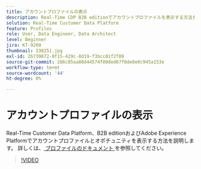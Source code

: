 ```yaml
---
title: アカウントプロファイルの表示
description: Real-Time CDP B2B editionでアカウントプロファイルを表示する方法を説明します。
solution: Real-Time Customer Data Platform
feature: Profiles
role: User, Data Engineer, Data Architect
level: Beginner
jira: KT-9260
thumbnail: 338251.jpg
exl-id: 2b739872-0f15-429c-8d19-f3bcc81f2f89
source-git-commit: 286c85aa88d44574f00ded67f0de8e0c945a153e
workflow-type: tm+mt
source-wordcount: '44'
ht-degree: 0%

---
```


# アカウントプロファイルの表示

Real-Time Customer Data Platform、B2B editionおよびAdobe Experience Platformでアカウントプロファイルとオポチュニティを表示する方法を説明します。 詳しくは、[ プロファイルのドキュメント ](https://experienceleague.adobe.com/docs/experience-platform/rtcdp/profile/profile-browse.html?lang=ja) を参照してください。

>[!VIDEO](https://video.tv.adobe.com/v/338251?learn=on&enablevpops)

